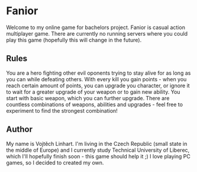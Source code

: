 # Fanior
Welcome to my online game for bachelors project.
Fanior is casual action multiplayer game.
There are currently no running servers where you could play this game (hopefully this will change in the future).
## Rules
You are a hero fighting other evil oponents trying to stay alive for as long as you can while defeating others.
With every kill you gain points - when you reach certain amount of points, you can upgrade you character, or ignore it to wait for a greater upgrade of your weapon or to gain new ability.
You start with basic weapon, which you can further upgrade. There are countless combinations of weapons, abilities and upgrades - feel free to experiment to find the strongest combination!
## Author
My name is Vojtěch Linhart. I'm living in the Czech Republic (small state in the middle of Europe) and I currently study Technical University of Liberec, which I'll hopefully finish soon - this game should help it ;)
I love playing PC games, so I decided to created my own.
